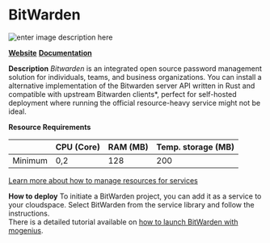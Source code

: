 ﻿---
sidebar_position: 16
---

# BitWarden

![enter image description here](https://api.mogenius.com/file/id/39757c21-beee-4f59-8886-8db5bb27539d)

**[Website](https://bitwarden.com)**
**[Documentation](https://bitwarden.com/help/)**

**Description**
_Bitwarden_ is an integrated open source password management solution for individuals, teams, and business organizations.
You can install a alternative implementation of the Bitwarden server API written in Rust and compatible with upstream Bitwarden clients*, perfect for self-hosted deployment where running the official resource-heavy service might not be ideal.

**Resource Requirements**

||CPU (Core)|RAM (MB)  |Temp. storage (MB)|
|--|--|--|--|
| Minimum | 0,2 |128| 200 |

[Learn more about how to manage resources for services](./../cloud-management/resource-management.md)

**How to deploy**
To initiate a BitWarden project, you can add it as a service to your cloudspace. Select BitWarden from the service library and follow the instructions.  
There is a detailed tutorial available on [how to launch BitWarden with mogenius](./../tutorials/deploy-bitwarden-in-the-cloud.md).

